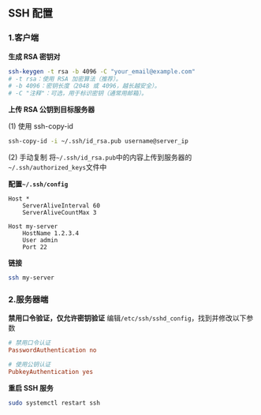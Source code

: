 ## SSH 配置

### 1.客户端

**生成 RSA 密钥对**

```bash
ssh-keygen -t rsa -b 4096 -C "your_email@example.com"
# -t rsa：使用 RSA 加密算法（推荐）。
# -b 4096：密钥长度（2048 或 4096，越长越安全）。
# -C "注释"：可选，用于标识密钥（通常用邮箱）。
```

**上传 RSA 公钥到目标服务器**

(1) 使用 ssh-copy-id

```bash
ssh-copy-id -i ~/.ssh/id_rsa.pub username@server_ip
```

(2) 手动复制
将`~/.ssh/id_rsa.pub`中的内容上传到服务器的`~/.ssh/authorized_keys`文件中

**配置`~/.ssh/config`**

```
Host *
    ServerAliveInterval 60
    ServerAliveCountMax 3

Host my-server
    HostName 1.2.3.4
    User admin
    Port 22
```

**链接**

```bash
ssh my-server
```

### 2.服务器端

**禁用口令验证，仅允许密钥验证**
编辑`/etc/ssh/sshd_config`，找到并修改以下参数

```ini
# 禁用口令认证
PasswordAuthentication no

# 使用公钥认证
PubkeyAuthentication yes
```

**重启 SSH 服务**

```bash
sudo systemctl restart ssh
```
